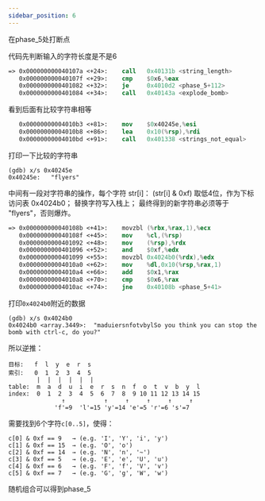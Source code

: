 ```yaml
---
sidebar_position: 6
---
```



在phase_5处打断点

代码先判断输入的字符长度是不是6
```nasm
=> 0x000000000040107a <+24>:	call   0x40131b <string_length>
   0x000000000040107f <+29>:	cmp    $0x6,%eax
   0x0000000000401082 <+32>:	je     0x4010d2 <phase_5+112>
   0x0000000000401084 <+34>:	call   0x40143a <explode_bomb>
```
看到后面有比较字符串相等
```nasm
   0x00000000004010b3 <+81>:	mov    $0x40245e,%esi
   0x00000000004010b8 <+86>:	lea    0x10(%rsp),%rdi
   0x00000000004010bd <+91>:	call   0x401338 <strings_not_equal>
```
打印一下比较的字符串
```shell
(gdb) x/s 0x40245e
0x40245e:	"flyers"
```
中间有一段对字符串的操作，每个字符 str[i]：
(str[i] & 0xf) 取低4位，作为下标访问表 0x4024b0；
替换字符写入栈上；
最终得到的新字符串必须等于 "flyers"，否则爆炸。

```nasm
=> 0x000000000040108b <+41>:	movzbl (%rbx,%rax,1),%ecx
   0x000000000040108f <+45>:	mov    %cl,(%rsp)
   0x0000000000401092 <+48>:	mov    (%rsp),%rdx
   0x0000000000401096 <+52>:	and    $0xf,%edx
   0x0000000000401099 <+55>:	movzbl 0x4024b0(%rdx),%edx
   0x00000000004010a0 <+62>:	mov    %dl,0x10(%rsp,%rax,1)
   0x00000000004010a4 <+66>:	add    $0x1,%rax
   0x00000000004010a8 <+70>:	cmp    $0x6,%rax
   0x00000000004010ac <+74>:	jne    0x40108b <phase_5+41>
```

打印`0x4024b0`附近的数据
```shell
(gdb) x/s 0x4024b0
0x4024b0 <array.3449>:	"maduiersnfotvbylSo you think you can stop the bomb with ctrl-c, do you?"
```
所以逆推：
```
目标:   f  l  y  e  r  s
索引:   0  1  2  3  4  5
        |  |  |  |  |  |
table:  m  a  d  u  i  e  r  s  n  f  o  t  v  b  y  l
index:  0  1  2  3  4  5  6  7  8  9 10 11 12 13 14 15
               ↑           ↑     ↑     ↑     ↑     ↑
             'f'=9  'l'=15 'y'=14 'e'=5 'r'=6 's'=7
```
需要找到6个字符`c[0..5]`，使得：

```
c[0] & 0xf == 9   → (e.g. 'I', 'Y', 'i', 'y')
c[1] & 0xf == 15  → (e.g. 'O', 'o')
c[2] & 0xf == 14  → (e.g. 'N', 'n', '~')
c[3] & 0xf == 5   → (e.g. 'E', 'e', 'U', 'u')
c[4] & 0xf == 6   → (e.g. 'F', 'f', 'V', 'v')
c[5] & 0xf == 7   → (e.g. 'G', 'g', 'W', 'w')
```
随机组合可以得到phase_5